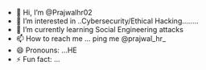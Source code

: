 - 👋 Hi, I’m @Prajwalhr02
- 👀 I’m interested in ..Cybersecurity/Ethical Hacking........
- 🌱 I’m currently learning Social Engineering attacks 
- 📫 How to reach me ... ping me @prajwal_hr_
- 😄 Pronouns: ...HE
- ⚡ Fun fact: ...

<!---
Prajwalhr02/Prajwalhr02 is a ✨ special ✨ repository because its `README.md` (this file) appears on your GitHub profile.
You can click the Preview link to take a look at your changes.
--->

